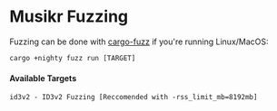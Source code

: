# Musikr Fuzzing

Fuzzing can be done with [cargo-fuzz](https://github.com/rust-fuzz/cargo-fuzz) if you're running Linux/MacOS:

```
cargo +nighty fuzz run [TARGET]
```

#### Available Targets

```
id3v2 - ID3v2 Fuzzing [Reccomended with -rss_limit_mb=8192mb]
```

